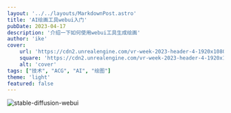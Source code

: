```yaml
---
layout: '../../layouts/MarkdownPost.astro'
title: 'AI绘画工具webui入门'
pubDate: 2023-04-17
description: '介绍一下如何使用webui工具生成绘画'
author: 'ike'
cover:
    url: 'https://cdn2.unrealengine.com/vr-week-2023-header-4-1920x1080-376e6c48383f.jpg?resize=1&w=1920'
    square: 'https://cdn2.unrealengine.com/vr-week-2023-header-4-1920x1080-376e6c48383f.jpg?resize=1&w=1920'
    alt: 'cover'
tags: ["技术", "ACG", "AI", "绘图"]
theme: 'light'
featured: false
---
```


![stable-diffusion-webui](https://github.com/AUTOMATIC1111/stable-diffusion-webui)